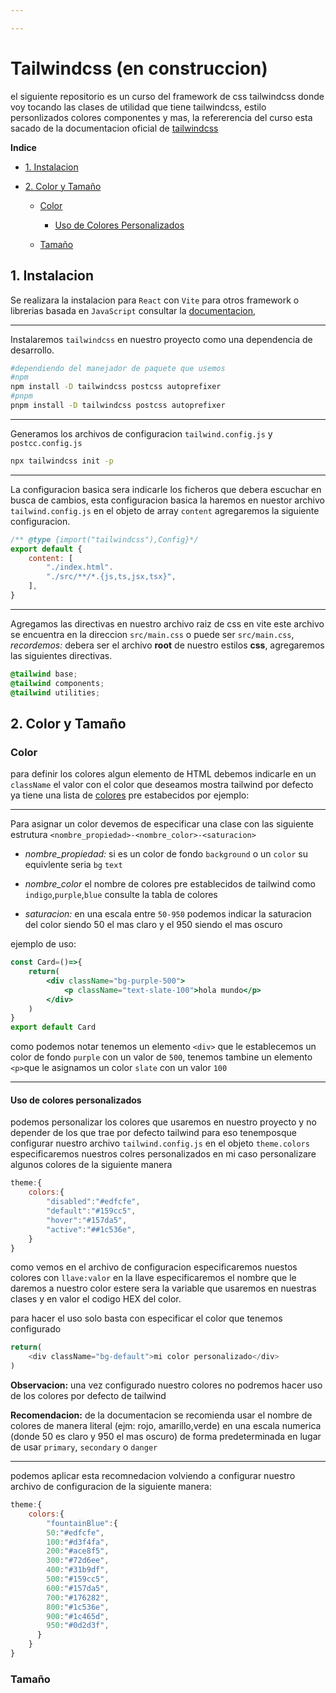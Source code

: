 ```yaml
---

---
```


# Tailwindcss (en construccion)

el siguiente repositorio es un curso  del framework de css tailwindcss donde voy tocando las clases de utilidad que tiene tailwindcss, estilo personlizados colores componentes y mas, la refererencia del curso esta sacado de la documentacion oficial de [tailwindcss](https://tailwindcss.com/docs/guides/vite)

**Indice**

* [1. Instalacion](#1-instalacion)

* [2. Color y Tamaño](#2-color-y-tamaño)
  
  * [Color](#color)
    
    * [Uso de Colores Personalizados](#uso-de-colores-personalizados)
  
  * [Tamaño](#tamaño)

## 1. Instalacion

Se realizara la instalacion para `React` con `Vite` para otros framework o librerias basada en `JavaScript` consultar la [documentacion](https://tailwindcss.com/docs/installation), 

----

Instalaremos `tailwindcss` en nuestro proyecto como una dependencia de desarrollo.

```bash
#dependiendo del manejador de paquete que usemos
#npm
npm install -D tailwindcss postcss autoprefixer
#pnpm
pnpm install -D tailwindcss postcss autoprefixer
```

----

Generamos los archivos de configuracion `tailwind.config.js` y `postcc.config.js` 

```bash
npx tailwindcss init -p
```

---

La configuracion basica sera indicarle los ficheros que debera escuchar en busca de cambios, esta configuracion basica la haremos en nuestor archivo `tailwind.config.js` en el objeto de array `content` agregaremos la siguiente configuracion.

```js
/** @type {import("tailwindcss"),Config}*/
export default {
    content: [
        "./index.html".
        "./src/**/*.{js,ts,jsx,tsx}",
    ],    
}

```

---

Agregamos las directivas en nuestro archivo raiz de css en vite este archivo se encuentra en la direccion `src/main.css` o puede ser `src/main.css`, *recordemos:* debera ser el archivo **root** de nuestro estilos **css**, agregaremos las siguientes directivas.

```css
@tailwind base;
@tailwind components;
@tailwind utilities;
```

## 2. Color y Tamaño

### Color

para definir los colores algun elemento de HTML debemos indicarle en un `className` el valor con el color que deseamos mostra tailwind por defecto ya tiene una lista de [colores](https://tailwindcss.com/docs/customizing-colors) pre estabecidos por ejemplo:

---

Para asignar un color devemos de especificar una clase con las siguiente estrutura `<nombre_propiedad>-<nombre_color>-<saturacion>`

- *nombre_propiedad:* si es un color de fondo `background` o un `color` su equivlente seria `bg` `text`

- *nombre_color* el nombre de colores pre establecidos de tailwind como `indigo`,`purple`,`blue` consulte la tabla de colores

- *saturacion:* en una escala entre `50-950` podemos indicar la saturacion del color siendo 50 el mas claro y el 950 siendo el mas oscuro 

ejemplo de uso:

```jsx
const Card=()=>{
    return(
        <div className="bg-purple-500">
            <p className="text-slate-100">hola mundo</p>
        </div>
    )
}
export default Card
```

como podemos notar tenemos un elemento `<div>` que le establecemos un color de fondo `purple` con un valor de `500`, tenemos tambine un elemento `<p>`que le asignamos un color `slate` con un valor `100`

---

#### Uso de colores personalizados

podemos personalizar los colores que usaremos en nuestro proyecto y no depender de los que trae por defecto tailwind para eso tenemposque configurar nuestro archivo `tailwind.config.js` en el objeto `theme.colors` especificaremos nuestros colres personalizados en mi caso personalizare algunos colores de la siguiente manera

```js
theme:{
    colors:{
        "disabled":"#edfcfe",
        "default":"#159cc5",
        "hover":"#157da5",
        "active":"##1c536e",       
    }
}
```

como vemos en el archivo de configuracion especificaremos nuestos colores con `llave:valor` en la llave especificaremos el nombre que le daremos a nuestro color estere sera la variable que usaremos en nuestras clases y en valor el codigo HEX del color.

para hacer el uso solo basta con especificar el color que tenemos configurado

```js
return(
    <div className="bg-default">mi color personalizado</div>
)
```

**Observacion:** una vez configurado nuestro colores no podremos hacer uso de los colores por defecto de tailwind

**Recomendacion:** de la documentacion se recomienda usar el nombre de colores de manera literal (ejm: rojo, amarillo,verde) en una escala numerica (donde 50 es claro y 950 el mas oscuro) de forma predeterminada en lugar de usar `primary`, `secondary` o `danger` 

---

podemos aplicar esta recomnedacion volviendo a configurar nuestro archivo de configuracion de la siguiente manera:

```js
theme:{
    colors:{
        "fountainBlue":{
        50:"#edfcfe",
        100:"#d3f4fa",
        200:"#ace8f5",
        300:"#72d6ee",
        400:"#31b9df",
        500:"#159cc5",
        600:"#157da5",
        700:"#176282",
        800:"#1c536e",
        900:"#1c465d",
        950:"#0d2d3f",
      }
    }
}
```

### Tamaño
